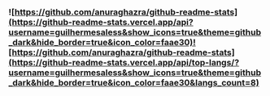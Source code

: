 ### ![https://github.com/anuraghazra/github-readme-stats](https://github-readme-stats.vercel.app/api?username=guilhermesaless&show_icons=true&theme=github_dark&hide_border=true&icon_color=faae30)![https://github.com/anuraghazra/github-readme-stats](https://github-readme-stats.vercel.app/api/top-langs/?username=guilhermesaless&show_icons=true&theme=github_dark&hide_border=true&icon_color=faae30&langs_count=8)
